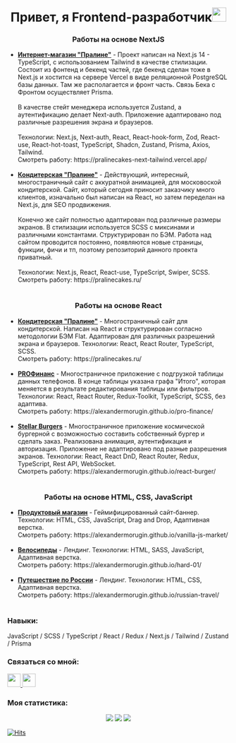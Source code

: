 <h1 align="center">Привет, я Frontend-разработчик<img src="https://github.com/blackcater/blackcater/raw/main/images/Hi.gif" height="32"/></h1>

<h3 align="center">Работы на основе NextJS</h3>
<ul>
    <li><b><a href="https://github.com/AlexanderMorugin/pralinecakes-next-tailwind">Интернет-магазин "Пралине"</a></b> - Проект написан на Next.js 14 - TypeScript, с использованием Tailwind в качестве стилизации. Состоит из фонтенд и бекенд частей, где бекенд сделан тоже в Next.js и хостится на сервере Vercel в виде реляционной PostgreSQL базы данных. Там же располагается и фронт часть. Связь Бека с Фронтом осуществляет Prisma.<br><br>В качестве стейт менеджера используется Zustand, а аутентификацию делает Next-auth. Приложение адаптировано под различные разрешения экрана и браузеров.<br><br>Технологии: Next.js, Next-auth, React, React-hook-form, Zod, React-use, React-hot-toast, TypeScript, Shadcn, Zustand, Prisma, Axios, Tailwind.<br>Смотреть работу: https://pralinecakes-next-tailwind.vercel.app/<br><br>
  </li>
    
  <li><b><a href="https://pralinecakes.ru/">Кондитерская "Пралине"</a></b> - Действующий, интересный, многостраничный сайт с аккуратной анимацией, для московоской кондитерской. Сайт, который сегодня приносит заказчику много клиентов, изначально был написан на React, но затем переделан на Next.js, для SEO продвижения.<br><br>Конечно же сайт полностью адаптирован под различные размеры экранов. В стилизации используется SCSS с миксинами и различными константами. Структурирован по БЭМ. Работа над сайтом проводится постоянно, появляются новые страницы, функции, фичи и тп, поэтому репозиторий данного проекта приватный.<br><br>Технологии: Next.js, React, React-use, TypeScript, Swiper, SCSS.<br>Смотреть работу: https://pralinecakes.ru/<br><br>
  </li>
</ul>

<h3 align="center">Работы на основе React</h3>
<ul>
  <li><b><a href="https://github.com/AlexanderMorugin/pralinecakes-react">Кондитерская "Пралине"</a></b> - Многостраничный сайт для кондитерской. Написан на React и структурирован согласно методологии БЭМ Flat. Адаптирован для различных разрешений экрана и браузеров. Технологии: React, React Router, TypeScript, SCSS.<br>Смотреть работу: https://pralinecakes.ru/<br><br>
  </li>
  <li><b><a href="https://github.com/AlexanderMorugin/pro-finance">PROФинанс</a></b> - Многостраничное приложение с подгрузкой таблицы данных телефонов. В конце таблицы указана графа "Итого", которая меняется в результате редактирования таблицы или фильтров. Технологии: React, React Router, Redux-Toolkit, TypeScript, SCSS, без адаптива.<br>Смотреть работу: https://alexandermorugin.github.io/pro-finance/<br><br>
  </li>  
  <li><b><a href="https://github.com/AlexanderMorugin/react-burger">Stellar Burgers</a></b> - Многостраничное приложение космической бургерной с возможностью составить собственный бургер и сделать заказ. Реализована анимация, аутентификация и авторизация. Приложение не адаптировано под разные разрешения экранов. Технологии: React, React DnD, React Router, Redux, TypeScript, Rest API, WebSocket.<br>Смотреть работу: https://alexandermorugin.github.io/react-burger/<br><br>
  </li>   
</ul>

<h3 align="center">Работы на основе HTML, CSS, JavaScript</h3>
<ul>
  <li><b><a href="https://github.com/AlexanderMorugin/vanilla-js-market">Продуктовый магазин</a></b> - Геймифицированный сайт-баннер. Технологии: HTML, CSS, JavaScript, Drag and Drop, Адаптивная верстка.<br>Смотреть работу: https://alexandermorugin.github.io/vanilla-js-market/<br><br></li>
  <li><b><a href="https://github.com/AlexanderMorugin/hard-01">Велосипеды</a></b> - Лендинг. Технологии: HTML, SASS, JavaScript, Адаптивная верстка.<br>Смотреть работу: https://alexandermorugin.github.io/hard-01/<br><br></li>
  <li><b><a href="https://github.com/AlexanderMorugin/russian-travel">Путешествие по России</a></b> - Лендинг. Технологии: HTML, CSS, Адаптивная верстка.<br>Смотреть работу: https://alexandermorugin.github.io/russian-travel/<br><br></li>
</ul>
    
<h3 align="left">Навыки:</h3>
<p align="left">JavaScript / SCSS / TypeScript / React / Redux / Next.js / Tailwind / Zustand / Prisma</p>

<h3 align="left">Связаться со мной:</h3>
<p align="left">
  <a href="https://t.me/alexander_morugin">
    <img src="https://img.shields.io/badge/Telegram-2CA5E0?style=for-the-badge&logo=telegram&logoColor=white" height="30">
  </a>
  <a href="mailto:nobilis@bk.ru">
    <img src="https://img.shields.io/badge/Mail-red?logo=gmail&logoColor=white&style=for-the-badge" height="30">
  </a>    
</p>

<h3 align="left">Моя статистика:</h3>
<div align="center">
  <img src="http://github-profile-summary-cards.vercel.app/api/cards/profile-details?username=AlexanderMorugin&theme=react" />
  <img src="http://github-profile-summary-cards.vercel.app/api/cards/repos-per-language?username=AlexanderMorugin&theme=react" />
  <img src="http://github-profile-summary-cards.vercel.app/api/cards/stats?username=AlexanderMorugin&theme=react" />
</div>

[![Hits](https://hits.seeyoufarm.com/api/count/incr/badge.svg?url=https%3A%2F%2Fgithub.com%2FAlexanderMorugin%2Fhit-counter&count_bg=%233D85C8&title_bg=%23213E57&icon=&icon_color=%23C27927&title=profile+views&edge_flat=false)](https://hits.seeyoufarm.com)

